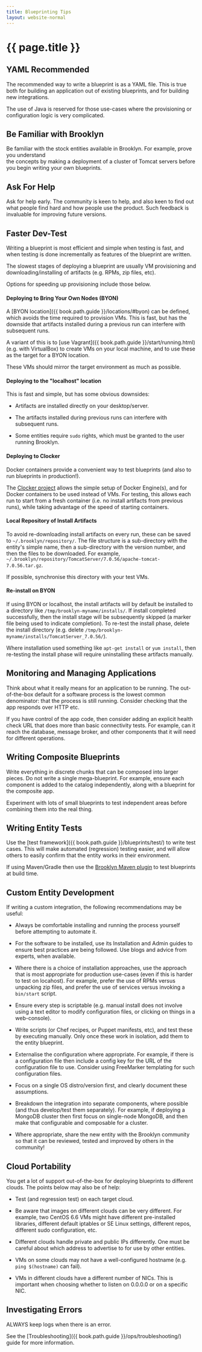 ```yaml
---
title: Blueprinting Tips
layout: website-normal
---
```

# {{ page.title }}

## YAML Recommended

The recommended way to write a blueprint is as a YAML file. This is true both for building
an application out of existing blueprints, and for building new integrations.

The use of Java is reserved for those use-cases where the provisioning or configuration logic 
is very complicated.


## Be Familiar with Brooklyn

Be familiar with the stock entities available in Brooklyn. For example, prove you understand  
the concepts by making a deployment of a cluster of Tomcat servers before you begin writing your 
own blueprints.


## Ask For Help

Ask for help early. The community is keen to help, and also keen to find out what people find 
hard and how people use the product. Such feedback is invaluable for improving future versions.


## Faster Dev-Test

Writing a blueprint is most efficient and simple when testing is fast, and when testing is
done incrementally as features of the blueprint are written.

The slowest stages of deploying a blueprint are usually VM provisioning and downloading/installing
of artifacts (e.g. RPMs, zip files, etc).

Options for speeding up provisioning include those below.

#### Deploying to Bring Your Own Nodes (BYON)

A [BYON location]({{ book.path.guide }}/locations/#byon) can be defined, which avoids the time 
required to provision VMs. This is fast, but has the downside that artifacts installed during a 
previous run can interfere with subsequent runs.

A variant of this is to [use Vagrant]({{ book.path.guide }}/start/running.html) (e.g. with VirtualBox) 
to create VMs on your local machine, and to use these as the target for a BYON location.

These VMs should mirror the target environment as much as possible.


#### Deploying to the "localhost" location

This is fast and simple, but has some obvious downsides:

* Artifacts are installed directly on your desktop/server.

* The artifacts installed during previous runs can interfere with subsequent runs.

* Some entities require `sudo` rights, which must be granted to the user running Brooklyn.


#### Deploying to Clocker

Docker containers provide a convenient way to test blueprints (and also to run blueprints in
production!).

The [Clocker project](http://www.clocker.io) allows the simple setup of Docker Engine(s), and for Docker
containers to be used instead of VMs. For testing, this allows each run to start from a fresh 
container (i.e. no install artifacts from previous runs), while taking advantage of the speed
of starting containers.


#### Local Repository of Install Artifacts

To avoid re-downloading install artifacts on every run, these can be saved to `~/.brooklyn/repository/`.
The file structure is a sub-directory with the entity's simple name, then a sub-directory with the
version number, and then the files to be downloaded. For example, 
`~/.brooklyn/repository/TomcatServer/7.0.56/apache-tomcat-7.0.56.tar.gz`.

If possible, synchronise this directory with your test VMs. 


#### Re-install on BYON

If using BYON or localhost, the install artifacts will by default be installed to a directory like
`/tmp/brooklyn-myname/installs/`. If install completed successfully, then the install stage will 
be subsequently skipped (a marker file being used to indicate completion). To re-test the install 
phase, delete the install directory (e.g. delete `/tmp/brooklyn-myname/installs/TomcatServer_7.0.56/`).

Where installation used something like `apt-get install` or `yum install`, then re-testing the
install phase will require uninstalling these artifacts manually.


## Monitoring and Managing Applications

Think about what it really means for an application to be running. The out-of-the-box default 
for a software process is the lowest common denominator: that the process is still running. 
Consider checking that the app responds over HTTP etc.

If you have control of the app code, then consider adding an explicit health check URL that
does more than basic connectivity tests. For example, can it reach the database, message broker,
and other components that it will need for different operations.


## Writing Composite Blueprints

Write everything in discrete chunks that can be composed into larger pieces. Do not write a single 
mega-blueprint. For example, ensure each component is added to the catalog independently, along 
with a blueprint for the composite app.

Experiment with lots of small blueprints to test independent areas before combining them into the 
real thing.


## Writing Entity Tests

Use the [test framework]({{ book.path.guide }}/blueprints/test/) to write test cases. This will make 
automated (regression) testing easier, and will allow others to easily confirm that the entity 
works in their environment.

If using Maven/Gradle then use the [Brooklyn Maven plugin](https://github.com/brooklyncentral/brooklyn-maven-plugin) 
to test blueprints at build time.


## Custom Entity Development

If writing a custom integration, the following recommendations may be useful:

* Always be comfortable installing and running the process yourself before attempting to automate 
  it.

* For the software to be installed, use its Installation and Admin guides to ensure best practices
  are being followed. Use blogs and advice from experts, when available.

* Where there is a choice of installation approaches, use the approach that is most appropriate for
  production use-cases (even if this is harder to test on locahost). For example, 
  prefer the use of RPMs versus unpacking zip files, and prefer the use of services versus invoking
  a `bin/start` script.

* Ensure every step is scriptable (e.g. manual install does not involve using a text editor to 
  modify configuration files, or clicking on things in a web-console).

* Write scripts (or Chef recipes, or Puppet manifests, etc), and test these by executing manually. 
  Only once these work in isolation, add them to the entity blueprint.

* Externalise the configuration where appropriate. For example, if there is a configuration file
  then include a config key for the URL of the configuration file to use. Consider using FreeMarker
  templating for such configuration files.

* Focus on a single OS distro/version first, and clearly document these assumptions.

* Breakdown the integration into separate components, where possible (and thus develop/test them separately). 
  For example, if deploying a MongoDB cluster then first focus on single-node MongoDB, and then make that
  configurable and composable for a cluster.

* Where appropriate, share the new entity with the Brooklyn community so that it can be reviewed, 
  tested and improved by others in the community!


## Cloud Portability

You get a lot of support out-of-the-box for deploying blueprints to different clouds. The points 
below may also be of help:

* Test (and regression test) on each target cloud.

* Be aware that images on different clouds can be very different. For example, two CentOS 6.6 VMs 
  might have different pre-installed libraries, different default iptables or SE Linux settings,
  different repos, different sudo configuration, etc.

* Different clouds handle private and public IPs differently. One must be careful about which 
  address to advertise to for use by other entities.

* VMs on some clouds may not have a well-configured hostname (e.g. `ping $(hostname)` can fail).

* VMs in different clouds have a different number of NICs. This is important when choosing whether
  to listen on 0.0.0.0 or on a specific NIC.


## Investigating Errors

ALWAYS keep logs when there is an error.

See the [Troubleshooting]({{ book.path.guide }}/ops/troubleshooting/) guide for more information. 
